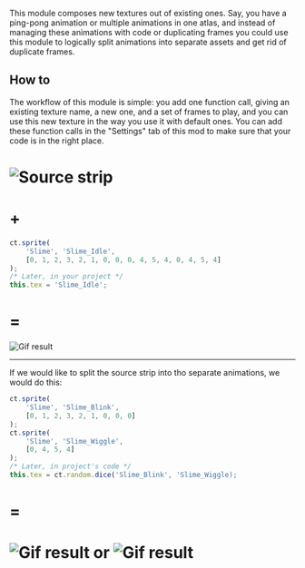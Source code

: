 This module composes new textures out of existing ones. Say, you have a ping-pong animation or multiple animations in one atlas, and instead of managing these animations with code or duplicating frames you could use this module to logically split animations into separate assets and get rid of duplicate frames.

## How to

The workflow of this module is simple: you add one function call, giving an existing texture name, a new one, and a set of frames to play, and you can use this new texture in the way you use it with default ones. You can add these function calls in the "Settings" tab of this mod to make sure that your code is in the right place.

# ![Source strip](./data/ct.libs/sprite/SlimeExample.png)
# +
```js
ct.sprite(
    'Slime', 'Slime_Idle',
    [0, 1, 2, 3, 2, 1, 0, 0, 0, 4, 5, 4, 0, 4, 5, 4]
);
/* Later, in your project */
this.tex = 'Slime_Idle';
```
# =
![Gif result](./data/ct.libs/sprite/SlimeExample_Result.gif)

---

If we would like to split the source strip into tho separate animations, we would do this:

```js
ct.sprite(
    'Slime', 'Slime_Blink',
    [0, 1, 2, 3, 2, 1, 0, 0, 0]
);
ct.sprite(
    'Slime', 'Slime_Wiggle',
    [0, 4, 5, 4]
);
/* Later, in project's code */
this.tex = ct.random.dice('Slime_Blink', 'Slime_Wiggle);
```
# =
# ![Gif result](./data/ct.libs/sprite/SlimeExample_Blink.gif) or ![Gif result](./data/ct.libs/sprite/SlimeExample_Wiggle.gif)
